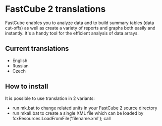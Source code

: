 # FastCube 2 translations

FastCube enables you to analyze data and to build summary tables (data cut-offs) as well as create a variety of reports and graphs both easily and instantly. It's a handy tool for the efficient analysis of data arrays.

## Current translations

- English
- Russian
- Czech

## How to install

It is possible to use translation in 2 variants:
- run mk.bat to change related units in your FastCube 2 source directory
- run mkall.bat to create a single XML file which can be loaded by fcxResources.LoadFromFile('filename.xml'); call